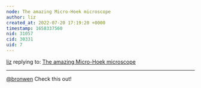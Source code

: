 ```yaml
---
node: The amazing Micro-Hoek microscope
author: liz
created_at: 2022-07-20 17:19:20 +0000
timestamp: 1658337560
nid: 31057
cid: 30331
uid: 7
---
```




[liz](../profile/liz) replying to: [The amazing Micro-Hoek microscope](../notes/alejobonifacio/06-27-2022/the-amazing-micro-hoek-microscope)

----
[@bronwen](/profile/bronwen) Check this out! 
